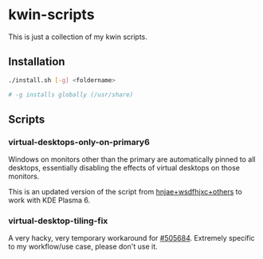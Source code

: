 # kwin-scripts

This is just a collection of my kwin scripts.

## Installation
```bash
./install.sh [-g] <foldername>

# -g installs globally (/usr/share)
```

## Scripts

### virtual-desktops-only-on-primary6
Windows on monitors other than the primary are automatically pinned to all desktops, essentially disabling the effects of virtual desktops on those monitors.

This is an updated version of the script from [hnjae+wsdfhjxc+others](https://github.com/hnjae/kwin-scripts) to work with KDE Plasma 6.

### virtual-desktop-tiling-fix
A very hacky, very temporary workaround for [#505684](https://bugs.kde.org/show_bug.cgi?id=505684). Extremely specific to my workflow/use case, please don't use it.